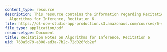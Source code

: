 ```yaml
---
content_type: resource
description: This resource contains the information regarding Recitation Notes on
  Algorithms for Inference, Recitation 6.
file: https://ol-ocw-studio-app-production.s3.amazonaws.com/courses/6-438-algorithms-for-inference-fall-2014/763a5d79a308ad3a7b2c72d026fcb2ef_MIT6_438F14_rec6.pdf
file_type: application/pdf
resourcetype: Document
title: Recitation Notes on Algorithms for Inference, Recitation 6
uid: 763a5d79-a308-ad3a-7b2c-72d026fcb2ef
---
```

